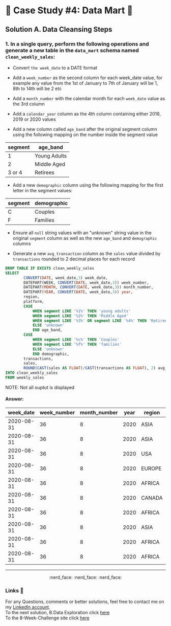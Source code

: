 # :shopping_cart:	 Case Study #4: Data Mart :shopping_cart:		

## Solution A. Data Cleansing Steps

### 1. In a single query, perform the following operations and generate a new table in the `data_mart` schema named `clean_weekly_sales`:

- Convert `the week_date` to a DATE format

- Add a `week_number` as the second column for each week_date value, for example any value from the 1st of January to 7th of January will be 1, 8th to 14th will be 2 etc

- Add a `month_number` with the calendar month for each `week_date` value as the 3rd column

- Add a `calendar_year` column as the 4th column containing either 2018, 2019 or 2020 values

- Add a new column called `age_band` after the original segment column using the following mapping on the number inside the segment value

segment	| age_band
--|--
1	|Young Adults
2	|Middle Aged
3 or 4|	Retirees

- Add a new `demographic` column using the following mapping for the first letter in the segment values:

segment|	demographic
--|--
C	|Couples
F	|Families

- Ensure all `null` string values with an "unknown" string value in the original `segment` column as well as the new `age_band` and `demographic` columns

- Generate a new `avg_transaction` column as the `sales` value divided by `transactions` rounded to 2 decimal places for each record

````sql
DROP TABLE IF EXISTS clean_weekly_sales
SELECT
		CONVERT(DATE, week_date,3) week_date,
		DATEPART(WEEK, CONVERT(DATE, week_date,3)) week_number,
		DATEPART(MONTH, CONVERT(DATE, week_date,3)) month_number,
		DATEPART(YEAR, CONVERT(DATE, week_date,3)) year,
		region,
		platform,
		CASE
			WHEN segment LIKE '%1%' THEN 'young adults'
			WHEN segment LIKE '%2%' THEN 'Middle Aged'
			WHEN segment LIKE '%3%' OR segment LIKE '%4%' THEN 'Retirees'
			ELSE 'unknown'
			END age_band,
		CASE 
			WHEN segment LIKE '%c%' THEN 'Couples'
			WHEN segment LIKE '%f%' THEN 'families'
			ELSE 'unknown'
			END demographic,
		transactions,
		sales,
		ROUND(CAST(sales AS FLOAT)/CAST(transactions AS FLOAT), 2) avg_transaction 
INTO clean_weekly_sales
FROM weekly_sales
````
NOTE: Not all ouptut is displayed

#### Answer:

week_date | week_number | month_number | year | region | platform | age_band | demographic | transactions | sales | avg_transaction
--|--|--|--|--|--|--|--|--|--|--
2020-08-31	|36	|8	|2020	|ASIA	|Retail	|Retirees	|Couples	|120631	|3656163	|30.31
2020-08-31	|36	|8	|2020	|ASIA	|Retail	|young adults	|families	|31574	|996575	|31.56
2020-08-31	|36	|8	|2020	|USA	|Retail	|unknown	|unknown	|529151	|16509610	|31.2
2020-08-31	|36	|8	|2020	|EUROPE	|Retail	|young adults	|Couples	|4517	|141942	|31.42
2020-08-31	|36	|8	|2020	|AFRICA	|Retail	|Middle Aged	|Couples	|58046	|1758388	|30.29
2020-08-31	|36	|8	|2020	|CANADA	|Shopify	|Middle Aged	|families	|1336	|243878	|182.54
2020-08-31	|36	|8	|2020	|AFRICA	|Shopify	|Retirees	|families	|2514	|519502	|206.64
2020-08-31	|36	|8	|2020	|ASIA	|Shopify	|young adults	|families	|2158	|371417	|172.11
2020-08-31	|36	|8	|2020	|AFRICA	|Shopify	|Middle Aged	|families	|318	|49557	|155.84
2020-08-31	|36	|8	|2020	|AFRICA	|Retail	|Retirees	|Couples	|111032	|3888162	|35.02

***

<p align="center">
  :nerd_face:	:nerd_face:	:nerd_face:	
</p>

### Links :link:

For any Questions, comments or better solutions, feel free to contact me on my [LinkedIn account](https://www.linkedin.com/in/yair-teshuva/).<br/>
To the next solution, B.Data Exploration click [here](https://github.com/yairtes/The-8-Week-SQL-Challenge/blob/main/Case%20Study%20%235%20-%20Data%20Mart/B.%20Data%20Exploration.md)<br/>
To the 8-Week-Challenge site click [here](https://8weeksqlchallenge.com/case-study-1/)
